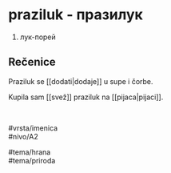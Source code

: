 # praziluk - празилук

1. лук-порей  

## Rečenice

Praziluk se [[dodati|dodaje]] u supe i čorbe.  

Kupila sam [[svež]] praziluk na [[pijaca|pijaci]].  

<br>

#vrsta/imenica  
#nivo/A2  

#tema/hrana  
#tema/priroda  
